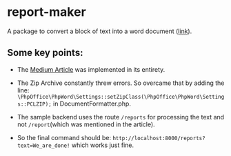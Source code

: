 # report-maker

A package to convert a block of text into a word document ([link](https://packagist.org/packages/harshbhardwaj/report-maker)).

## Some key points:

- The [Medium Article](https://macrini.medium.com/how-to-create-service-bundles-for-a-symfony-application-f266ecf01fca) was implemented in its entirety.
- The Zip Archive constantly threw errors. So overcame that by adding the line: `\PhpOffice\PhpWord\Settings::setZipClass(\PhpOffice\PhpWord\Settings::PCLZIP);` in DocumentFormatter.php.

- The sample backend uses the route `/reports` for processing the text and not `/report`(which was mentioned in the article).

- So the final command should be: `http://localhost:8000/reports?text=We_are_done!` which works just fine.
